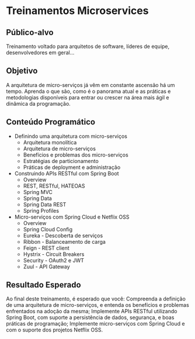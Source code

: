# Treinamentos Microservices

## Público-alvo
Treinamento voltado para arquitetos de software, líderes de equipe, desenvolvedores em geral... 

## Objetivo
A arquitetura de micro-serviços já vêm em constante ascensão há um tempo. Aprenda o que são, como é o panorama atual e as práticas e metodologias disponíveis para entrar ou crescer na área mais ágil e dinâmica da programação.

## Conteúdo Programático

- Definindo uma arquitetura com micro-serviços
  - Arquitetura monolítica
  - Arquitetura de micro-serviços
  - Benefícios e problemas dos micro-serviços
  - Estratégias de particionamento
  - Práticas de deployment e administração
- Construindo APIs RESTful com Spring Boot
  - Overview 
  - REST, RESTful, HATEOAS
  - Spring MVC
  - Spring Data 
  - Spring Data REST
  - Spring Profiles
- Micro-serviços com Spring Cloud e Netflix OSS
  - Overview
  - Spring Cloud Config
  - Eureka - Descoberta de serviços
  - Ribbon - Balanceamento de carga
  - Feign - REST client 
  - Hystrix - Circuit Breakers
  - Security - OAuth2 e JWT
  - Zuul - API Gateway


## Resultado Esperado
Ao final deste treinamento, é esperado que você:
Compreenda a definição de uma arquitetura de micro-serviços, e entenda os benefícios e problemas enfrentados na adoção da mesma;
Implemente APIs RESTful utilizando Spring Boot, com suporte a persistência de dados, segurança, e boas práticas de programação;
Implemente micro-serviços com Spring Cloud e com o suporte dos projetos Netflix OSS. 
